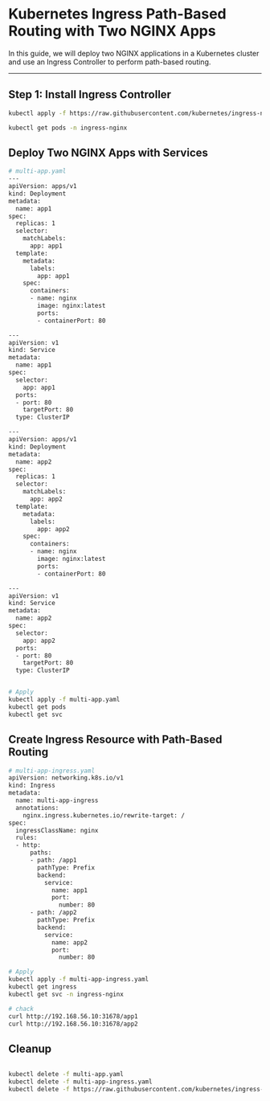 # Kubernetes Ingress Path-Based Routing with Two NGINX Apps

In this guide, we will deploy two NGINX applications in a Kubernetes cluster and use an Ingress Controller to perform path-based routing.

---

## Step 1: Install Ingress Controller

```bash
kubectl apply -f https://raw.githubusercontent.com/kubernetes/ingress-nginx/controller-v1.10.1/deploy/static/provider/cloud/deploy.yaml

kubectl get pods -n ingress-nginx

```

## Deploy Two NGINX Apps with Services

```bash
# multi-app.yaml
---
apiVersion: apps/v1
kind: Deployment
metadata:
  name: app1
spec:
  replicas: 1
  selector:
    matchLabels:
      app: app1
  template:
    metadata:
      labels:
        app: app1
    spec:
      containers:
      - name: nginx
        image: nginx:latest
        ports:
        - containerPort: 80

---
apiVersion: v1
kind: Service
metadata:
  name: app1
spec:
  selector:
    app: app1
  ports:
  - port: 80
    targetPort: 80
  type: ClusterIP

---
apiVersion: apps/v1
kind: Deployment
metadata:
  name: app2
spec:
  replicas: 1
  selector:
    matchLabels:
      app: app2
  template:
    metadata:
      labels:
        app: app2
    spec:
      containers:
      - name: nginx
        image: nginx:latest
        ports:
        - containerPort: 80

---
apiVersion: v1
kind: Service
metadata:
  name: app2
spec:
  selector:
    app: app2
  ports:
  - port: 80
    targetPort: 80
  type: ClusterIP


# Apply 
kubectl apply -f multi-app.yaml
kubectl get pods
kubectl get svc


```


## Create Ingress Resource with Path-Based Routing

```bash
# multi-app-ingress.yaml
apiVersion: networking.k8s.io/v1
kind: Ingress
metadata:
  name: multi-app-ingress
  annotations:
    nginx.ingress.kubernetes.io/rewrite-target: /
spec:
  ingressClassName: nginx
  rules:
  - http:
      paths:
      - path: /app1
        pathType: Prefix
        backend:
          service:
            name: app1
            port:
              number: 80
      - path: /app2
        pathType: Prefix
        backend:
          service:
            name: app2
            port:
              number: 80

# Apply
kubectl apply -f multi-app-ingress.yaml
kubectl get ingress
kubectl get svc -n ingress-nginx

# chack
curl http://192.168.56.10:31678/app1
curl http://192.168.56.10:31678/app2

```
## Cleanup

```bash

kubectl delete -f multi-app.yaml
kubectl delete -f multi-app-ingress.yaml
kubectl delete -f https://raw.githubusercontent.com/kubernetes/ingress-nginx/controller-v1.10.1/deploy/static/provider/cloud/deploy.yaml
```
